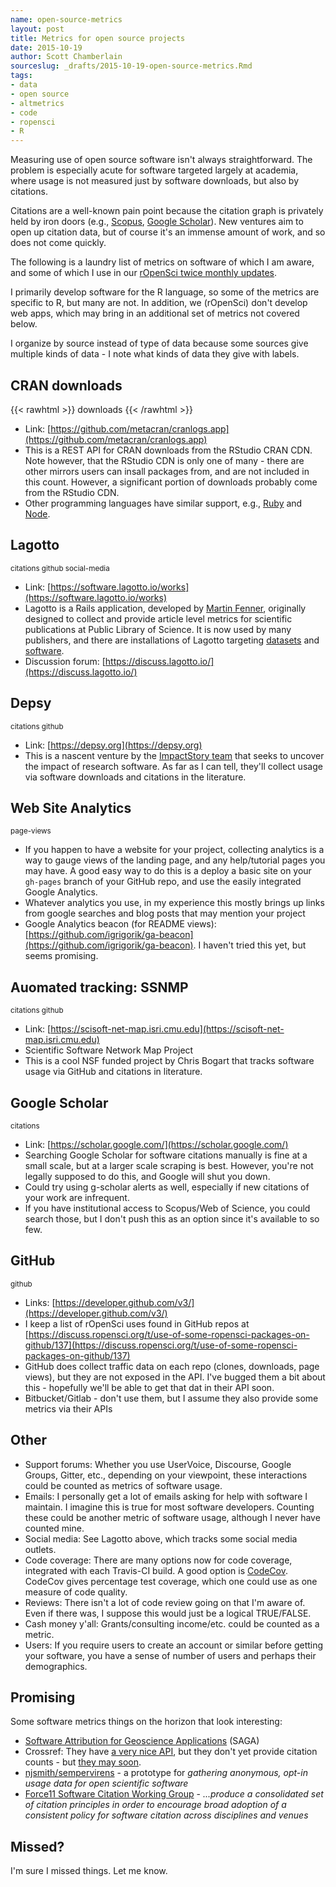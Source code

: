 ```yaml
---
name: open-source-metrics
layout: post
title: Metrics for open source projects
date: 2015-10-19
author: Scott Chamberlain
sourceslug: _drafts/2015-10-19-open-source-metrics.Rmd
tags:
- data
- open source
- altmetrics
- code
- ropensci
- R
---
```




Measuring use of open source software isn't always straightforward. The problem is especially acute for software targeted largely at academia, where usage is not measured just by software downloads, but also by citations.

Citations are a well-known pain point because the citation graph is privately held by iron doors (e.g., [Scopus][scopus], [Google Scholar][schol]). New ventures aim to open up citation data, but of course it's an immense amount of work, and so does not come quickly.

The following is a laundry list of metrics on software of which I am aware, and some of which I use in our [rOpenSci twice monthly updates][news].

I primarily develop software for the R language, so some of the metrics are specific to R, but many are not. In addition, we (rOpenSci) don't develop web apps, which may bring in an additional set of metrics not covered below.

I organize by source instead of type of data because some sources give multiple kinds of data - I note what kinds of data they give with <span class="label label-default">labels</span>.

## CRAN downloads

{{< rawhtml >}}
<span class="label label-warning">downloads</span>
{{< /rawhtml >}}

- Link: [https://github.com/metacran/cranlogs.app](https://github.com/metacran/cranlogs.app)
- This is a REST API for CRAN downloads from the RStudio CRAN CDN. Note however, that the RStudio CDN is only one of many - there are other mirrors users can insall packages from, and are not included in this count. However, a significant portion of downloads probably come from the RStudio CDN.
- Other programming languages have similar support, e.g., [Ruby](https://guides.rubygems.org/rubygems-org-api/) and [Node](https://github.com/npm/download-counts).

## Lagotto

<small><span class="label label-success">citations</span>&nbsp;<span class="label label-info">github</span>&nbsp;<span class="label label-primary">social-media</span></small>

- Link: [https://software.lagotto.io/works](https://software.lagotto.io/works)
- Lagotto is a Rails application, developed by [Martin Fenner](https://github.com/mfenner), originally designed to collect and provide article level metrics for scientific publications at Public Library of Science. It is now used by many publishers, and there are installations of Lagotto targeting [datasets](https://mdc.lagotto.io/) and [software](https://software.lagotto.io/works).
- Discussion forum: [https://discuss.lagotto.io/](https://discuss.lagotto.io/)

## Depsy

<small><span class="label label-success">citations</span>&nbsp;<span class="label label-info">github</span></small>

- Link: [https://depsy.org](https://depsy.org)
- This is a nascent venture by the [ImpactStory team](https://impactstory.org/about) that seeks to uncover the impact of research software. As far as I can tell, they'll collect usage via software downloads and citations in the literature.

## Web Site Analytics

<small><span class="label label-danger">page-views</span></small>

- If you happen to have a website for your project, collecting analytics is a way to gauge views of the landing page, and any help/tutorial pages you may have. A good easy way to do this is a deploy a basic site on your `gh-pages` branch of your GitHub repo, and use the easily integrated Google Analytics.
- Whatever analytics you use, in my experience this mostly brings up links from google searches and blog posts that may mention your project
- Google Analytics beacon (for README views): [https://github.com/igrigorik/ga-beacon](https://github.com/igrigorik/ga-beacon). I haven't tried this yet, but seems promising.

## Auomated tracking: SSNMP

<small><span class="label label-success">citations</span>&nbsp;<span class="label label-info">github</span></small>

- Link: [https://scisoft-net-map.isri.cmu.edu](https://scisoft-net-map.isri.cmu.edu)
- Scientific Software Network Map Project
- This is a cool NSF funded project by Chris Bogart that tracks software usage via GitHub and citations in literature.  

## Google Scholar

<small><span class="label label-success">citations</span></small>

- Link: [https://scholar.google.com/](https://scholar.google.com/)
- Searching Google Scholar for software citations manually is fine at a small scale, but at a larger scale scraping is best. However, you're not legally supposed to do this, and Google will shut you down.
- Could try using g-scholar alerts as well, especially if new citations of your work are infrequent.
- If you have institutional access to Scopus/Web of Science, you could search those, but I don't push this as an option since it's available to so few.

## GitHub

<small><span class="label label-info">github</span></small>

- Links: [https://developer.github.com/v3/](https://developer.github.com/v3/)
- I keep a list of rOpenSci uses found in GitHub repos at [https://discuss.ropensci.org/t/use-of-some-ropensci-packages-on-github/137](https://discuss.ropensci.org/t/use-of-some-ropensci-packages-on-github/137)
- GitHub does collect traffic data on each repo (clones, downloads, page views), but they are not exposed in the API. I've bugged them a bit about this - hopefully we'll be able to get that dat in their API soon.
- Bitbucket/Gitlab - don't use them, but I assume they also provide some metrics via their APIs

## Other

- Support forums: Whether you use UserVoice, Discourse, Google Groups, Gitter, etc., depending on your viewpoint, these interactions could be counted as metrics of software usage. 
- Emails: I personally get a lot of emails asking for help with software I maintain. I imagine this is true for most software developers. Counting these could be another metric of software usage, although I never have counted mine.
- Social media: See Lagotto above, which tracks some social media outlets.
- Code coverage: There are many options now for code coverage, integrated with each Travis-CI build. A good option is [CodeCov](https://codecov.io). CodeCov gives percentage test coverage, which one could use as one measure of code quality.
- Reviews: There isn't a lot of code review going on that I'm aware of. Even if there was, I suppose this would just be a logical TRUE/FALSE.
- Cash money y'all: Grants/consulting income/etc. could be counted as a metric.
- Users: If you require users to create an account or similar before getting your software, you have a sense of number of users and perhaps their demographics.

## Promising

Some software metrics things on the horizon that look interesting:

* [Software Attribution for Geoscience Applications][saga] (SAGA)
* Crossref: They have [a very nice API][crapi], but they don't yet provide citation counts - but [they may soon][crmaybe].
* [njsmith/sempervirens](https://github.com/njsmith/sempervirens) - a prototype for _gathering anonymous, opt-in usage data for open scientific software_
* [Force11 Software Citation Working Group](https://github.com/force11/force11-scwg) - _...produce a consolidated set of citation principles in order to encourage broad adoption of a consistent policy for software citation across disciplines and venues_

## Missed?

I'm sure I missed things. Let me know.

[scopus]: https://www.scopus.com/
[schol]: https://scholar.google.com/
[saga]: https://geodynamics.org/cig/projects/saga/
[crapi]: https://github.com/CrossRef/rest-api-doc/blob/master/rest_api.md
[crmaybe]: https://github.com/CrossRef/rest-api-doc/issues/46
[neil]: https://youtu.be/jMH7FTGqQEE?t=1h3m41s
[wssspe3]: https://wssspe.researchcomputing.org.uk/wssspe3/
[news]: https://ropensci.github.io/biweekly/
